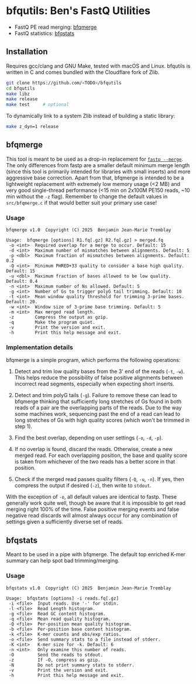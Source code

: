 # bfqutils: Ben's FastQ Utilities

* FastQ PE read merging: [bfqmerge](#bfqmerge)
* FastQ statistics: [bfqstats](#bfqstats)

## Installation

Requires gcc/clang and GNU Make, tested with macOS and Linux. bfqutils is written in C and comes bundled with the Cloudflare fork of Zlib.

```sh
git clone https://github.com/<TODO>/bfqutils
cd bfqutils
make libz 
make release
make test     # optional
```

To dynamically link to a system Zlib instead of building a static library:

```sh
make z_dyn=1 release
```

## bfqmerge

This tool is meant to be used as a drop-in replacement for [`fastp --merge`](https://github.com/OpenGene/fastp?tab=readme-ov-file#merge-paired-end-reads). The only differences from fastp are a smaller default minimum merge length (since this tool is primarily intended for libraries with small inserts) and more aggressive base correction. Apart from that, bfqmerge is intended to be a lightweight replacement with extremely low memory usage (<2 MB) and very good single-thread performance (<15 min on 2x100M PE150 reads, ~10 min without the `-z` flag). Remember to change the default values in `src/bfqmerge.c` if that would better suit your primary use case!

### Usage

```
bfqmerge v1.0  Copyright (C) 2025  Benjamin Jean-Marie Tremblay

Usage:  bfqmerge [options] R1.fq[.gz] R2.fq[.gz] > merged.fq
 -o <int>  Required overlap for a merge to occur. Default: 15
 -d <int>  Maximum number of mismatches between alignments. Default: 5
 -p <dbl>  Maximum fraction of mismatches between alignments. Default: 0.2
 -Q <int>  Minimum PHRED+33 quality to consider a base high quality. Default: 15
 -u <dbl>  Maximum fraction of bases allowed to be low quality. Default: 0.4
 -n <int>  Maximum number of Ns allowed. Default: 5
 -g <int>  Number of Gs to trigger polyG tail trimming. Default: 10
 -t <int>  Mean window quality threshold for trimming 3-prime bases. Default: 20.
 -w <int>  Window size of 3-prime base trimming. Default: 5
 -m <int>  Max merged read length.
 -z        Compress the output as gzip.
 -q        Make the program quiet.
 -v        Print the version and exit.
 -h        Print this help message and exit.
 ```

### Implementation details

bfqmerge is a simple program, which performs the following operations:

1. Detect and trim low quality bases from the 3' end of the reads (`-t`, `-w`). This helps reduce the possibility of false positive alignments between incorrect read segments, especially when expecting short inserts.

2. Detect and trim polyG tails (`-g`). Failure to remove these can lead to bfqmerge thinking that sufficiently long stretches of Gs found in both reads of a pair are the overlapping parts of the reads. Due to the way some machines work, sequencing past the end of a read can lead to long stretches of Gs with high quality scores (which won't be trimmed in step 1).

3. Find the best overlap, depending on user settings (`-o`, `-d`, `-p`).

4. If no overlap is found, discard the reads. Otherwise, create a new merged read. For each overlapping position, the base and quality score is taken from whichever of the two reads has a better score in that position.

5. Check if the merged read passes quality filters (`-Q`, `-u`, `-n`). If yes, then compress the output if desired (`-z`), then write to `stdout`.

With the exception of `-o`, all default values are identical to fastp. These generally work quite well, though be aware that it is impossible to get read merging right 100% of the time. False positive merging events and false negative read discards will almost always occur for any combination of settings given a sufficiently diverse set of reads.

## bfqstats

Meant to be used in a pipe with bfqmerge. The default top enriched K-mer summary can help spot bad trimming/merging.

### Usage

```
bfqstats v1.0  Copyright (C) 2025  Benjamin Jean-Marie Tremblay

Usage:  bfqstats [options] -i reads.fq[.gz]
 -i <file>  Input reads. Use '-' for stdin.
 -l <file>  Read Length histogram.
 -g <file>  Read GC content histogram.
 -q <file>  Mean read quality histogram.
 -Q <file>  Per-position mean quality histogram.
 -b <file>  Per-position base content histogram.
 -k <file>  K-mer counts and obs/exp ratios.
 -o <file>  Send summary stats to a file instead of stderr.
 -K <int>   K-mer size for -k. Default: 6
 -n <int>   Only examine this number of reads.
 -O         Send the reads to stdout.
 -z         If -O, compress as gzip.
 -N         Do not print summary stats to stderr.
 -v         Print the version and exit.
 -h         Print this help message and exit.
```

